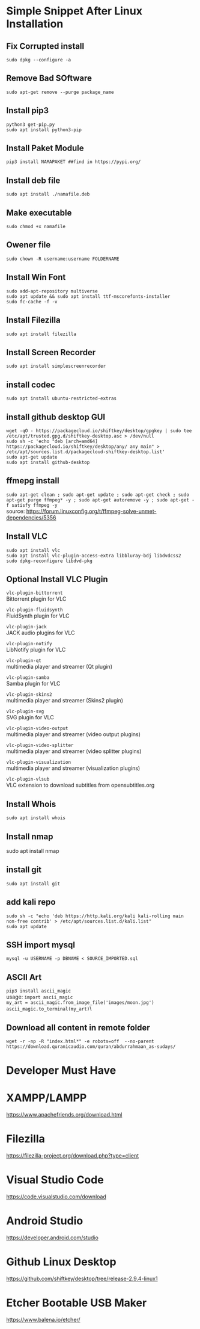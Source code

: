 # Simple Snippet After Linux Installation

## Fix Corrupted install 
`sudo dpkg --configure -a`

## Remove Bad SOftware
`sudo apt-get remove --purge package_name`

## Install pip3
`python3 get-pip.py`\
`sudo apt install python3-pip`

## Install Paket Module
`pip3 install NAMAPAKET ##find in https://pypi.org/`

## Install deb file 
`sudo apt install ./namafile.deb`

## Make executable
`sudo chmod +x namafile`

## Owener file 
`sudo chown -R username:username FOLDERNAME`

## Install Win Font
`sudo add-apt-repository multiverse`\
`sudo apt update && sudo apt install ttf-mscorefonts-installer`\
`sudo fc-cache -f -v`

## Install Filezilla
`sudo apt install filezilla`

## Install Screen Recorder
`sudo apt install simplescreenrecorder`

## install codec
`sudo apt install ubuntu-restricted-extras`

## install github desktop GUI 
`wget -qO - https://packagecloud.io/shiftkey/desktop/gpgkey | sudo tee /etc/apt/trusted.gpg.d/shiftkey-desktop.asc > /dev/null`\
`sudo sh -c 'echo "deb [arch=amd64] https://packagecloud.io/shiftkey/desktop/any/ any main" > /etc/apt/sources.list.d/packagecloud-shiftkey-desktop.list'`\
`sudo apt-get update`\
`sudo apt install github-desktop`

## ffmepg install
`sudo apt-get clean ; sudo apt-get update ; sudo apt-get check ; sudo apt-get purge ffmpeg* -y ; sudo apt-get autoremove -y ; sudo apt-get -f satisfy ffmpeg -y`\
source: https://forum.linuxconfig.org/t/ffmpeg-solve-unmet-dependencies/5356

## Install  VLC
`sudo apt install vlc`\
`sudo apt install vlc-plugin-access-extra libbluray-bdj libdvdcss2`\
`sudo dpkg-reconfigure libdvd-pkg`

## Optional Install VLC Plugin
`vlc-plugin-bittorrent`\
Bittorrent plugin for VLC

`vlc-plugin-fluidsynth`\
FluidSynth plugin for VLC

`vlc-plugin-jack`\
JACK audio plugins for VLC

`vlc-plugin-notify`\
LibNotify plugin for VLC

`vlc-plugin-qt`\
multimedia player and streamer (Qt plugin)

`vlc-plugin-samba`\
Samba plugin for VLC

`vlc-plugin-skins2`\
multimedia player and streamer (Skins2 plugin)

`vlc-plugin-svg`\
SVG plugin for VLC

`vlc-plugin-video-output`\
multimedia player and streamer (video output plugins)

`vlc-plugin-video-splitter`\
multimedia player and streamer (video splitter plugins)

`vlc-plugin-visualization`\
multimedia player and streamer (visualization plugins)

`vlc-plugin-vlsub`\
VLC extension to download subtitles from opensubtitles.org

## Install Whois
`sudo apt install whois`

## Install nmap
sudo apt install nmap

## install git
`sudo apt install git`

## add kali repo 
`sudo sh -c "echo 'deb https://http.kali.org/kali kali-rolling main non-free contrib' > /etc/apt/sources.list.d/kali.list"`\
`sudo apt update`

## SSH import mysql
`mysql -u USERNAME -p DBNAME < SOURCE_IMPORTED.sql`


## ASCII Art 
`pip3 install ascii_magic`\
usage: 
`import ascii_magic`\
`my_art = ascii_magic.from_image_file('images/moon.jpg')`\
`ascii_magic.to_terminal(my_art)`\

## Download all content in remote folder
`wget -r -np -R "index.html*" -e robots=off  --no-parent https://download.quranicaudio.com/quran/abdurrahmaan_as-sudays/`

# Developer Must Have

# XAMPP/LAMPP
https://www.apachefriends.org/download.html

# Filezilla 
https://filezilla-project.org/download.php?type=client

# Visual Studio Code
https://code.visualstudio.com/download

# Android Studio
https://developer.android.com/studio

# Github Linux Desktop
https://github.com/shiftkey/desktop/tree/release-2.9.4-linux1

# Etcher Bootable USB Maker
https://www.balena.io/etcher/
